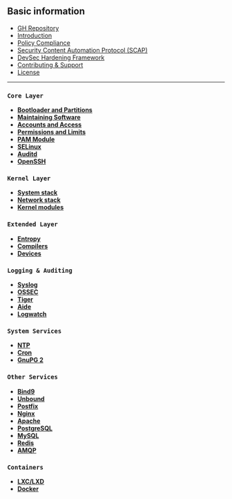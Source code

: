 ## Basic information

  * [GH Repository](https://github.com/trimstray/the-practical-linux-hardening-guide)
  * [Introduction](https://github.com/trimstray/the-practical-linux-hardening-guide#introduction)
  * [Policy Compliance](https://github.com/trimstray/the-practical-linux-hardening-guide#policy-compliance)
  * [Security Content Automation Protocol (SCAP)](https://github.com/trimstray/the-practical-linux-hardening-guide#security-content-automation-protocol-scap)
  * [DevSec Hardening Framework](https://github.com/trimstray/the-practical-linux-hardening-guide#devsec-hardening-framework)
  * [Contributing & Support](https://github.com/trimstray/the-practical-linux-hardening-guide#contributing--support)
  * [License](https://github.com/trimstray/the-practical-linux-hardening-guide#license)

***

### `Core Layer`

- **[Bootloader and Partitions](https://github.com/trimstray/the-practical-linux-hardening-guide/wiki/Bootloader-and-Partitions)**
- **[Maintaining Software](https://github.com/trimstray/the-practical-linux-hardening-guide/wiki/Maintaining-Software)**
- **[Accounts and Access](https://github.com/trimstray/the-practical-linux-hardening-guide/wiki/Account-and-Access)**
- **[Permissions and Limits](https://github.com/trimstray/the-practical-linux-hardening-guide/wiki/Permissions-and-Limits)**
- **[PAM Module](https://github.com/trimstray/the-practical-linux-hardening-guide/wiki/PAM-Module)**
- **[SELinux](https://github.com/trimstray/the-practical-linux-hardening-guide/wiki/SELinux)**
- **[Auditd](https://github.com/trimstray/the-practical-linux-hardening-guide/wiki/Auditd)**
- **[OpenSSH](https://github.com/trimstray/the-practical-linux-hardening-guide/wiki/OpenSSH)**

### `Kernel Layer`

- **[System stack](https://github.com/trimstray/the-practical-linux-hardening-guide/wiki/System-stack)**
- **[Network stack](https://github.com/trimstray/the-practical-linux-hardening-guide/wiki/Network-stack)**
- **[Kernel modules](https://github.com/trimstray/the-practical-linux-hardening-guide/wiki/Kernel-modules)**

### `Extended Layer`

- **[Entropy](https://github.com/trimstray/the-practical-linux-hardening-guide/wiki/Entropy)**
- **[Compilers](https://github.com/trimstray/the-practical-linux-hardening-guide/wiki/Compilers)**
- **[Devices](https://github.com/trimstray/the-practical-linux-hardening-guide/wiki/Devices)**

### `Logging & Auditing`

- **[Syslog](https://github.com/trimstray/the-practical-linux-hardening-guide/wiki/Syslog)**
- **[OSSEC](https://github.com/trimstray/the-practical-linux-hardening-guide/wiki/OSSEC)**
- **[Tiger](https://github.com/trimstray/the-practical-linux-hardening-guide/wiki/Tiger)**
- **[Aide](https://github.com/trimstray/the-practical-linux-hardening-guide/wiki/Aide)**
- **[Logwatch](https://github.com/trimstray/the-practical-linux-hardening-guide/wiki/Logwatch)**

### `System Services`

- **[NTP](https://github.com/trimstray/the-practical-linux-hardening-guide/wiki/NTP)**
- **[Cron](https://github.com/trimstray/the-practical-linux-hardening-guide/wiki/Cron)**
- **[GnuPG 2](https://github.com/trimstray/the-practical-linux-hardening-guide/wiki/GnuPG-2)**

### `Other Services`

- **[Bind9](#)**
- **[Unbound](#)**
- **[Postfix](#)**
- **[Nginx](#)**
- **[Apache](#)**
- **[PostgreSQL](#)**
- **[MySQL](#)**
- **[Redis](#)**
- **[AMQP](#)**

### `Containers`

- **[LXC/LXD](#)**
- **[Docker](#)**
